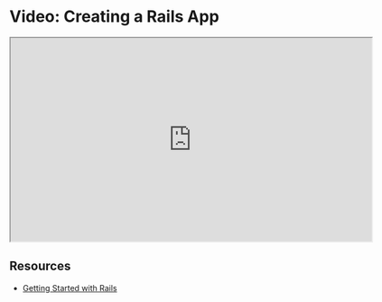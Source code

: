# Video: Creating a Rails App

<iframe src="https://player.vimeo.com/video/725021476/?title=0&byline=0&portrait=0" width="640" height="360" allowfullscreen="allowfullscreen" allow="autoplay; fullscreen; picture-in-picture"></iframe>

## Resources

- [Getting Started with Rails](https://guides.rubyonrails.org/getting_started.html)
